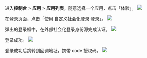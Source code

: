 <IntegrationDetailCard title="测试连接">

进入**控制台** > **应用** > **应用列表**，随意选择一个应用，点击「体验」。
![](https://cdn.authing.cn/docs/20201029205413.png)

在登录页面，点击「使用 自定义社会化登录 登录」。
![](https://cdn.authing.cn/docs/20201110234610.png)

弹出的登录框中，在外部社会化登录身份源完成认证。
![](https://cdn.authing.cn/docs/20201110234822.png)

登录成功。
![](https://cdn.authing.cn/docs/20201110234954.png)

登录成功后跳转到回调地址，携带 code 授权码。
![](https://cdn.authing.cn/docs/20201029205926.png)

</IntegrationDetailCard>